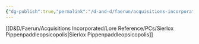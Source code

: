 ```yaml
---
{"dg-publish":true,"permalink":"/d-and-d/faerun/acquisitions-incorporated/player-viewable/franchise-management/main-office-contracts/onboarding-packets/loremonger/"}
---
```


[[D&D/Faerun/Acquisitions Incorporated/Lore Reference/PCs/Sierlox Pippenpaddleopsicopolis\|Sierlox Pippenpaddleopsicopolis]]
